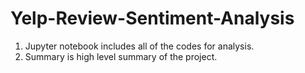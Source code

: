# Yelp-Review-Sentiment-Analysis

1. Jupyter notebook includes all of the codes for analysis.
2. Summary is high level summary of the project. 
